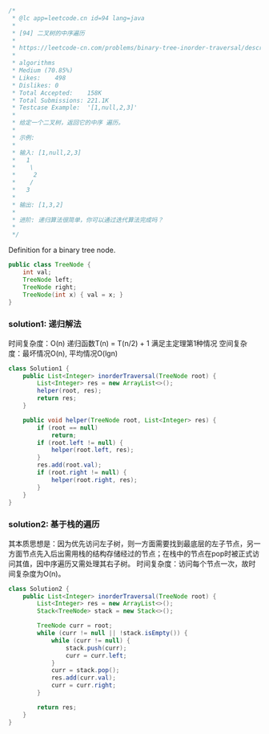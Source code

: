 ```java
/*
 * @lc app=leetcode.cn id=94 lang=java
 *
 * [94] 二叉树的中序遍历
 *
 * https://leetcode-cn.com/problems/binary-tree-inorder-traversal/description/
 *
 * algorithms
 * Medium (70.85%)
 * Likes:    498
 * Dislikes: 0
 * Total Accepted:    158K
 * Total Submissions: 221.1K
 * Testcase Example:  '[1,null,2,3]'
 *
 * 给定一个二叉树，返回它的中序 遍历。
 * 
 * 示例:
 * 
 * 输入: [1,null,2,3]
 * ⁠  1
 * ⁠   \
 * ⁠    2
 * ⁠   /
 * ⁠  3
 * 
 * 输出: [1,3,2]
 * 
 * 进阶: 递归算法很简单，你可以通过迭代算法完成吗？
 * 
 */
```

Definition for a binary tree node.
```java
public class TreeNode {
    int val;
    TreeNode left;
    TreeNode right;
    TreeNode(int x) { val = x; }
}
```


### solution1: 递归解法
时间复杂度：O(n) 递归函数T(n) = T(n/2) + 1 满足主定理第1种情况
空间复杂度：最坏情况O(n), 平均情况O(lgn)
```java
class Solution1 {
    public List<Integer> inorderTraversal(TreeNode root) {
        List<Integer> res = new ArrayList<>();
        helper(root, res);
        return res;
    }

    public void helper(TreeNode root, List<Integer> res) {
        if (root == null)
            return;
        if (root.left != null) {
            helper(root.left, res);
        }
        res.add(root.val);
        if (root.right != null) {
            helper(root.right, res);
        }
    }
}
```

### solution2: 基于栈的遍历
其本质思想是：因为优先访问左子树，则一方面需要找到最底层的左子节点，另一方面节点先入后出需用栈的结构存储经过的节点；在栈中的节点在pop时被正式访问其值，因中序遍历又需处理其右子树。
时间复杂度：访问每个节点一次，故时间复杂度为O(n)。
```java
class Solution2 {
    public List<Integer> inorderTraversal(TreeNode root) {
        List<Integer> res = new ArrayList<>();
        Stack<TreeNode> stack = new Stack<>();

        TreeNode curr = root;
        while (curr != null || !stack.isEmpty()) {
            while (curr != null) {
                stack.push(curr);
                curr = curr.left;
            }
            curr = stack.pop();
            res.add(curr.val);
            curr = curr.right;
        }

        return res;
    }
}
```
